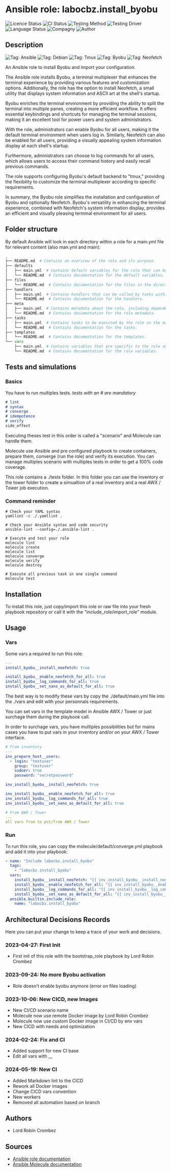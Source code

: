 # Ansible role: labocbz.install_byobu

![Licence Status](https://img.shields.io/badge/licence-MIT-brightgreen)
![CI Status](https://img.shields.io/badge/CI-success-brightgreen)
![Testing Method](https://img.shields.io/badge/Testing%20Method-Ansible%20Molecule-blueviolet)
![Testing Driver](https://img.shields.io/badge/Testing%20Driver-docker-blueviolet)
![Language Status](https://img.shields.io/badge/language-Ansible-red)
![Compagny](https://img.shields.io/badge/Compagny-Labo--CBZ-blue)
![Author](https://img.shields.io/badge/Author-Lord%20Robin%20Cbz-blue)

## Description

![Tag: Ansible](https://img.shields.io/badge/Tech-Ansible-orange)
![Tag: Debian](https://img.shields.io/badge/Tech-Debian-orange)
![Tag: Tmux](https://img.shields.io/badge/Tech-Tmux-orange)
![Tag: Byobu](https://img.shields.io/badge/Tech-Byobu-orange)
![Tag: Neofetch](https://img.shields.io/badge/Tech-Neofetch-orange)

An Ansible role to install Byobu and import your configuration.

The Ansible role installs Byobu, a terminal multiplexer that enhances the terminal experience by providing various features and customization options. Additionally, the role has the option to install Neofetch, a small utility that displays system information and ASCII art at the shell's startup.

Byobu enriches the terminal environment by providing the ability to split the terminal into multiple panes, creating a more efficient workflow. It offers essential keybindings and shortcuts for managing the terminal sessions, making it an excellent tool for power users and system administrators.

With the role, administrators can enable Byobu for all users, making it the default terminal environment when users log in. Similarly, Neofetch can also be enabled for all users, providing a visually appealing system information display at each shell's startup.

Furthermore, administrators can choose to log commands for all users, which allows users to access their command history and easily recall previous commands.

The role supports configuring Byobu's default backend to "tmux," providing the flexibility to customize the terminal multiplexer according to specific requirements.

In summary, the Byobu role simplifies the installation and configuration of Byobu and optionally Neofetch. Byobu's versatility in enhancing the terminal experience, combined with Neofetch's system information display, provides an efficient and visually pleasing terminal environment for all users.

## Folder structure

By default Ansible will look in each directory within a role for a main.yml file for relevant content (also man.yml and main):

```PYTHON
.
├── README.md  # Contains an overview of the role and its purpose.
├── defaults
│   ├── main.yml  # Contains default variables for the role that can be overridden by users.
│   └── README.md  # Contains documentation for the default variables.
├── files
│   └── README.md  # Contains documentation for the files in the directory.
├── handlers
│   ├── main.yml  # Contains handlers that can be called by tasks within the role.
│   └── README.md  # Contains documentation for the handlers.
├── meta
│   ├── main.yml  # Contains metadata about the role, including dependencies and supported platforms.
│   └── README.md  # Contains documentation for the role metadata.
├── tasks
│   ├── main.yml  # Contains tasks to be executed by the role on the managed nodes.
│   └── README.md  # Contains documentation for the tasks.
├── templates
│   └── README.md  # Contains documentation for the templates.
└── vars
    ├── main.yml  # Contains variables that are specific to the role and are not meant to be overridden.
    └── README.md  # Contains documentation for the role variables.
```

## Tests and simulations

### Basics

You have to run multiples tests. *tests with an # are mandatory*

```MARKDOWN
# lint
# syntax
# converge
# idempotence
# verify
side_effect
```

Executing theses test in this order is called a "scenario" and Molecule can handle them.

Molecule use Ansible and pre configured playbook to create containers, prepare them, converge (run the role) and verify its execution.
You can manage multiples scenario with multiples tests in order to get a 100% code coverage.

This role contains a ./tests folder. In this folder you can use the inventory or the tower folder to create a simualtion of a real inventory and a real AWX / Tower job execution.

### Command reminder

```SHELL
# Check your YAML syntax
yamllint -c ./.yamllint .

# Check your Ansible syntax and code security
ansible-lint --config=./.ansible-lint .

# Execute and test your role
molecule lint
molecule create
molecule list
molecule converge
molecule verify
molecule destroy

# Execute all previous task in one single command
molecule test
```

## Installation

To install this role, just copy/import this role or raw file into your fresh playbook repository or call it with the "include_role/import_role" module.

## Usage

### Vars

Some vars a required to run this role:

```YAML
---
install_byobu__install_neofetch: true

install_byobu__enable_neofetch_for_all: true
install_byobu__log_commands_for_all: true
install_byobu__set_nano_as_default_for_all: true

```

The best way is to modify these vars by copy the ./default/main.yml file into the ./vars and edit with your personnals requirements.

You can set vars in the template model in Ansible AWX / Tower or just surchage them during the playbook call.

In order to surchage vars, you have multiples possibilities but for mains cases you have to put vars in your inventory and/or on your AWX / Tower interface.

```YAML
# From inventory
---
inv_prepare_host__users:
  - login: "testuser"
    group: "testuser"
    sudoer: true
    password: "secretpassword"

inv_install_byobu__install_neofetch: true

inv_install_byobu__enable_neofetch_for_all: true
inv_install_byobu__log_commands_for_all: true
inv_install_byobu__set_nano_as_default_for_all: true

```

```YAML
# From AWX / Tower
---
all vars from to put/from AWX / Tower
```

### Run

To run this role, you can copy the molecule/default/converge.yml playbook and add it into your playbook:

```YAML
- name: "Include labocbz.install_byobu"
  tags:
    - "labocbz.install_byobu"
  vars:
    install_byobu__install_neofetch: "{{ inv_install_byobu__install_neofetch }}"
    install_byobu__enable_neofetch_for_all: "{{ inv_install_byobu__enable_neofetch_for_all }}"
    install_byobu__log_commands_for_all: "{{ inv_install_byobu__log_commands_for_all }}"
    install_byobu__set_nano_as_default_for_all: "{{ inv_install_byobu__set_nano_as_default_for_all }}"
  ansible.builtin.include_role:
    name: "labocbz.install_byobu"
```

## Architectural Decisions Records

Here you can put your change to keep a trace of your work and decisions.

### 2023-04-27: First Init

* First init of this role with the bootstrap_role playbook by Lord Robin Crombez

### 2023-09-24: No more Byobu activation

* Role doesn't enable byobu anymore (error on files loading)

### 2023-10-06: New CICD, new Images

* New CI/CD scenario name
* Molecule now use remote Docker image by Lord Robin Crombez
* Molecule now use custom Docker image in CI/CD by env vars
* New CICD with needs and optimization

### 2024-02-24: Fix and CI

* Added support for new CI base
* Edit all vars with __

### 2024-05-19: New CI

* Added Markdown lint to the CICD
* Rework all Docker images
* Change CICD vars convention
* New workers
* Removed all automation based on branch

## Authors

* Lord Robin Crombez

## Sources

* [Ansible role documentation](https://docs.ansible.com/ansible/latest/playbook_guide/playbooks_reuse_roles.html)
* [Ansible Molecule documentation](https://molecule.readthedocs.io/)
